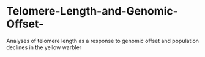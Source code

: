 # Telomere-Length-and-Genomic-Offset-
Analyses of telomere length as a response to genomic offset and population declines in the yellow warbler
